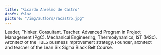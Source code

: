 ```yaml
---
title: "Ricardo Anselmo de Castro"
draft: false
picture: "/img/authors/racastro.jpg"
---
```


Leader, Thinker. Consultant. Teacher. Advanced Program in Project Management (PgC). Mechanical Engineering, Thermodynamics, IST (MSc). Architect of the TBLS business improvement strategy. Founder, architect and teacher of the Lean Six Sigma Black Belt Course.
